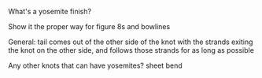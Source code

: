 What's a yosemite finish?

Show it the proper way for figure 8s and bowlines

General:
tail comes out of the other side of the knot with the strands exiting the knot on the other side, and follows those strands for as long as possible

Any other knots that can have yosemites?
sheet bend
